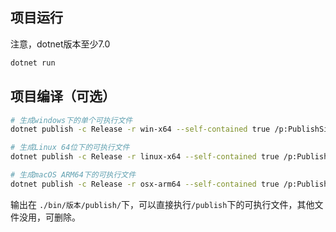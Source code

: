 ## 项目运行
注意，dotnet版本至少7.0
```sh
dotnet run
```

## 项目编译（可选）
```sh
# 生成windows下的单个可执行文件
dotnet publish -c Release -r win-x64 --self-contained true /p:PublishSingleFile=true

# 生成Linux 64位下的可执行文件
dotnet publish -c Release -r linux-x64 --self-contained true /p:PublishSingleFile=true

# 生成macOS ARM64下的可执行文件
dotnet publish -c Release -r osx-arm64 --self-contained true /p:PublishSingleFile=true
```
输出在 `./bin/版本/publish/`下，可以直接执行`/publish`下的可执行文件，其他文件没用，可删除。
